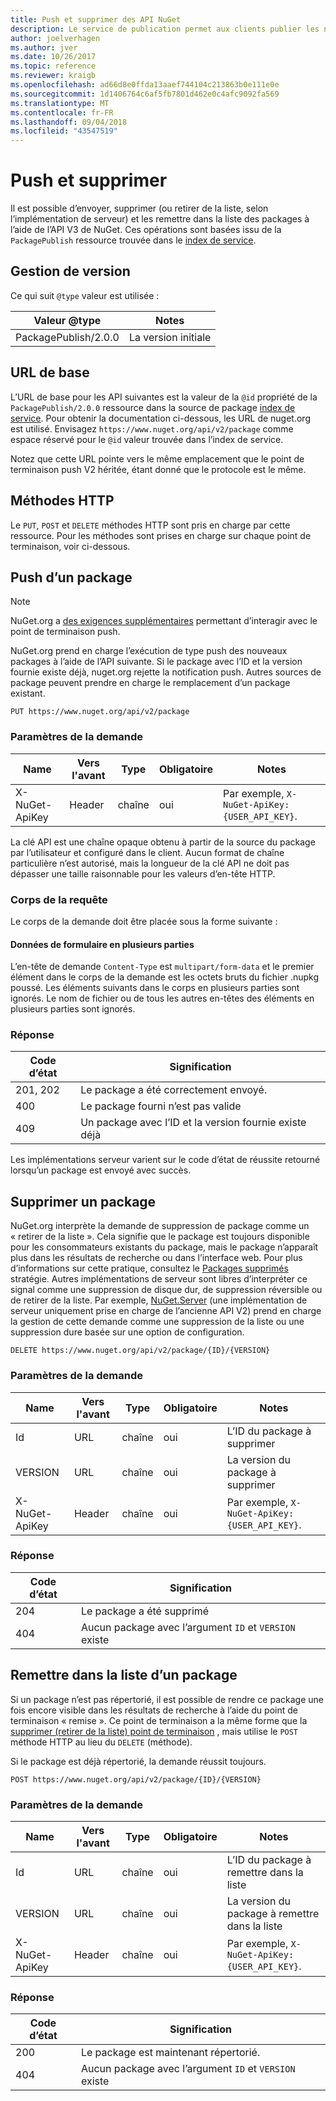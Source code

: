 ```yaml
---
title: Push et supprimer des API NuGet
description: Le service de publication permet aux clients publier les nouveaux packages et de retirer de la liste ou de supprimer des packages existants.
author: joelverhagen
ms.author: jver
ms.date: 10/26/2017
ms.topic: reference
ms.reviewer: kraigb
ms.openlocfilehash: ad66d8e0ffda13aaef744104c213863b0e111e0e
ms.sourcegitcommit: 1d1406764c6af5fb7801d462e0c4afc9092fa569
ms.translationtype: MT
ms.contentlocale: fr-FR
ms.lasthandoff: 09/04/2018
ms.locfileid: "43547519"
---
```

# <a name="push-and-delete"></a>Push et supprimer

Il est possible d’envoyer, supprimer (ou retirer de la liste, selon l’implémentation de serveur) et les remettre dans la liste des packages à l’aide de l’API V3 de NuGet. Ces opérations sont basées issu de la `PackagePublish` ressource trouvée dans le [index de service](service-index.md).

## <a name="versioning"></a>Gestion de version

Ce qui suit `@type` valeur est utilisée :

Valeur @type          | Notes
-------------------- | -----
PackagePublish/2.0.0 | La version initiale

## <a name="base-url"></a>URL de base

L’URL de base pour les API suivantes est la valeur de la `@id` propriété de la `PackagePublish/2.0.0` ressource dans la source de package [index de service](service-index.md). Pour obtenir la documentation ci-dessous, les URL de nuget.org est utilisé. Envisagez `https://www.nuget.org/api/v2/package` comme espace réservé pour le `@id` valeur trouvée dans l’index de service.

Notez que cette URL pointe vers le même emplacement que le point de terminaison push V2 héritée, étant donné que le protocole est le même.

## <a name="http-methods"></a>Méthodes HTTP

Le `PUT`, `POST` et `DELETE` méthodes HTTP sont pris en charge par cette ressource. Pour les méthodes sont prises en charge sur chaque point de terminaison, voir ci-dessous.

## <a name="push-a-package"></a>Push d’un package

> [!Note]
> NuGet.org a [des exigences supplémentaires](NuGet-Protocols.md) permettant d’interagir avec le point de terminaison push.

NuGet.org prend en charge l’exécution de type push des nouveaux packages à l’aide de l’API suivante. Si le package avec l’ID et la version fournie existe déjà, nuget.org rejette la notification push. Autres sources de package peuvent prendre en charge le remplacement d’un package existant.

    PUT https://www.nuget.org/api/v2/package

### <a name="request-parameters"></a>Paramètres de la demande

Name           | Vers l'avant     | Type   | Obligatoire | Notes
-------------- | ------ | ------ | -------- | -----
X-NuGet-ApiKey | Header | chaîne | oui      | Par exemple, `X-NuGet-ApiKey: {USER_API_KEY}`.

La clé API est une chaîne opaque obtenu à partir de la source du package par l’utilisateur et configuré dans le client. Aucun format de chaîne particulière n’est autorisé, mais la longueur de la clé API ne doit pas dépasser une taille raisonnable pour les valeurs d’en-tête HTTP.

### <a name="request-body"></a>Corps de la requête

Le corps de la demande doit être placée sous la forme suivante :

#### <a name="multipart-form-data"></a>Données de formulaire en plusieurs parties

L’en-tête de demande `Content-Type` est `multipart/form-data` et le premier élément dans le corps de la demande est les octets bruts du fichier .nupkg poussé. Les éléments suivants dans le corps en plusieurs parties sont ignorés. Le nom de fichier ou de tous les autres en-têtes des éléments en plusieurs parties sont ignorés.

### <a name="response"></a>Réponse

Code d’état | Signification
----------- | -------
201, 202    | Le package a été correctement envoyé.
400         | Le package fourni n’est pas valide
409         | Un package avec l’ID et la version fournie existe déjà

Les implémentations serveur varient sur le code d’état de réussite retourné lorsqu’un package est envoyé avec succès.

## <a name="delete-a-package"></a>Supprimer un package

NuGet.org interprète la demande de suppression de package comme un « retirer de la liste ». Cela signifie que le package est toujours disponible pour les consommateurs existants du package, mais le package n’apparaît plus dans les résultats de recherche ou dans l’interface web. Pour plus d’informations sur cette pratique, consultez le [Packages supprimés](../policies/deleting-packages.md) stratégie. Autres implémentations de serveur sont libres d’interpréter ce signal comme une suppression de disque dur, de suppression réversible ou de retirer de la liste. Par exemple, [NuGet.Server](https://www.nuget.org/packages/NuGet.Server) (une implémentation de serveur uniquement prise en charge de l’ancienne API V2) prend en charge la gestion de cette demande comme une suppression de la liste ou une suppression dure basée sur une option de configuration.

    DELETE https://www.nuget.org/api/v2/package/{ID}/{VERSION}

### <a name="request-parameters"></a>Paramètres de la demande

Name           | Vers l'avant     | Type   | Obligatoire | Notes
-------------- | ------ | ------ | -------- | -----
Id             | URL    | chaîne | oui      | L’ID du package à supprimer
VERSION        | URL    | chaîne | oui      | La version du package à supprimer
X-NuGet-ApiKey | Header | chaîne | oui      | Par exemple, `X-NuGet-ApiKey: {USER_API_KEY}`.

### <a name="response"></a>Réponse

Code d’état | Signification
----------- | -------
204         | Le package a été supprimé
404         | Aucun package avec l’argument `ID` et `VERSION` existe

## <a name="relist-a-package"></a>Remettre dans la liste d’un package

Si un package n’est pas répertorié, il est possible de rendre ce package une fois encore visible dans les résultats de recherche à l’aide du point de terminaison « remise ». Ce point de terminaison a la même forme que la [supprimer (retirer de la liste) point de terminaison](#delete-a-package) , mais utilise le `POST` méthode HTTP au lieu du `DELETE` (méthode).

Si le package est déjà répertorié, la demande réussit toujours.

    POST https://www.nuget.org/api/v2/package/{ID}/{VERSION}

### <a name="request-parameters"></a>Paramètres de la demande

Name           | Vers l'avant     | Type   | Obligatoire | Notes
-------------- | ------ | ------ | -------- | -----
Id             | URL    | chaîne | oui      | L’ID du package à remettre dans la liste
VERSION        | URL    | chaîne | oui      | La version du package à remettre dans la liste
X-NuGet-ApiKey | Header | chaîne | oui      | Par exemple, `X-NuGet-ApiKey: {USER_API_KEY}`.

### <a name="response"></a>Réponse

Code d’état | Signification
----------- | -------
200         | Le package est maintenant répertorié.
404         | Aucun package avec l’argument `ID` et `VERSION` existe
